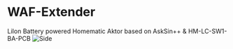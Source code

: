 # WAF-Extender
LiIon Battery powered Homematic Aktor based on AskSin++ &amp; HM-LC-SW1-BA-PCB
![Side](https://github.com/Asselhead/WAF-Extender/blob/master/Side.png)

